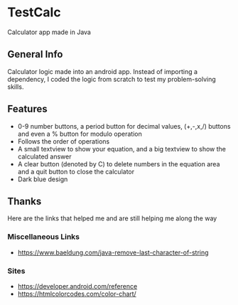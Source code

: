 # TestCalc
Calculator app made in Java

## General Info
Calculator logic made into an android app. Instead of importing a dependency, I coded the logic from scratch to test my problem-solving skills. 

## Features
* 0-9 number buttons, a period button for decimal values, (+,-,x,/) buttons and even a % button for modulo operation
* Follows the order of operations
* A small textview to show your equation, and a big textview to show the calculated answer
* A clear button (denoted by C) to delete numbers in the equation area and a quit button to close the calculator
* Dark blue design

## Thanks
Here are the links that helped me and are still helping me along the way

### Miscellaneous Links

* https://www.baeldung.com/java-remove-last-character-of-string

### Sites

* https://developer.android.com/reference
* https://htmlcolorcodes.com/color-chart/